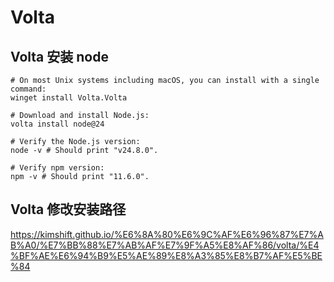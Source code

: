 # Volta

## Volta 安装 node

```shell
# On most Unix systems including macOS, you can install with a single command:
winget install Volta.Volta

# Download and install Node.js:
volta install node@24

# Verify the Node.js version:
node -v # Should print "v24.8.0".

# Verify npm version:
npm -v # Should print "11.6.0".
```

## Volta 修改安装路径

https://kimshift.github.io/%E6%8A%80%E6%9C%AF%E6%96%87%E7%AB%A0/%E7%BB%88%E7%AB%AF%E7%9F%A5%E8%AF%86/volta/%E4%BF%AE%E6%94%B9%E5%AE%89%E8%A3%85%E8%B7%AF%E5%BE%84